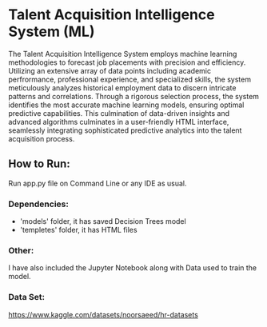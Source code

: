 # Talent Acquisition Intelligence System (ML)
The Talent Acquisition Intelligence System employs machine learning methodologies to forecast job placements with precision and efficiency. Utilizing an extensive array of data points including academic perfrormance, professional experience, and specialized skills, the system meticulously analyzes historical employment data to discern intricate patterns and correlations. Through a rigorous selection process, the system identifies the most accurate machine learning models, ensuring optimal predictive capabilities. This culmination of data-driven insights and advanced algorithms culminates in a user-friendly HTML interface, seamlessly integrating sophisticated predictive analytics into the talent acquisition process.

## How to Run:
Run app.py file on Command Line or any IDE as usual.

### Dependencies:
- 'models' folder, it has saved Decision Trees model
- 'templetes' folder, it has HTML files

### Other:
I have also included the Jupyter Notebook along with Data used to train the model.

### Data Set:
https://www.kaggle.com/datasets/noorsaeed/hr-datasets
